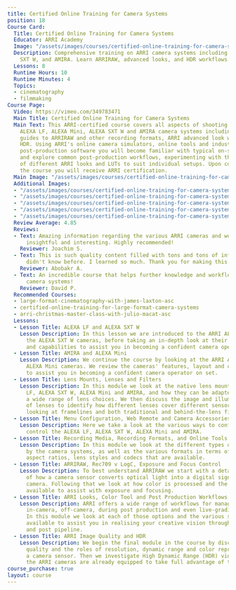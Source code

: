 ```yaml
---
title: Certified Online Training for Camera Systems
position: 18
Course Card:
  Title: Certified Online Training for Camera Systems
  Educator: ARRI Academy
  Image: "/assets/images/courses/certified-online-training-for-camera-systems/certified-online-training-for-camera-systems.jpg"
  Description: Comprehensive training on ARRI camera systems including ALEXA LF, Mini,
    SXT W, and AMIRA. Learn ARRIRAW, advanced looks, and HDR workflows.
  Lessons: 8
  Runtime Hours: 10
  Runtime Minutes: 4
  Topics:
  - cinematography
  - filmmaking
Course Page:
  Video: https://vimeo.com/349783471
  Main Title: Certified Online Training for Camera Systems
  Main Text: This ARRI-certified course covers all aspects of shooting with the ARRI
    ALEXA LF, ALEXA Mini, ALEXA SXT W and AMIRA camera systems including detailed
    guides to ARRIRAW and other recording formats, ARRI advanced look workflows and
    HDR. Using ARRI's online camera simulators, online tools and industry standard
    post-production software you will become familiar with typical on-set situations
    and explore common post-production workflows, experimenting with the application
    of different ARRI looks and LUTs to suit individual setups. Upon completion of
    the course you will receive ARRI certification.
  Main Image: "/assets/images/courses/certified-online-training-for-camera-systems/certified-online-training-for-camera-systems-1.jpg"
  Additional Images:
  - "/assets/images/courses/certified-online-training-for-camera-systems/certified-online-training-for-camera-systems-2.jpg"
  - "/assets/images/courses/certified-online-training-for-camera-systems/certified-online-training-for-camera-systems-3.jpg"
  - "/assets/images/courses/certified-online-training-for-camera-systems/certified-online-training-for-camera-systems-4.jpg"
  - "/assets/images/courses/certified-online-training-for-camera-systems/certified-online-training-for-camera-systems-5.jpg"
  - "/assets/images/courses/certified-online-training-for-camera-systems/certified-online-training-for-camera-systems-6.jpg"
  Review Average: 4.85
  Reviews:
  - Text: Amazing information regarding the various ARRI cameras and workflows. Very
      insightful and interesting. Highly recommended!
    Reviewer: Joachim S.
  - Text: This is such quality content filled with tons and tons of information I
      didn't know before. I learned so much. Thank you for making this.
    Reviewer: Abobakr A.
  - Text: An incredible course that helps further knowledge and workflows with ARRI
      camera systems!
    Reviewer: David P.
  Recommended Courses:
  - large-format-cinematography-with-james-laxton-asc
  - certified-online-training-for-large-format-camera-systems
  - arri-christmas-master-class-with-julio-macat-asc
  Lessons:
  - Lesson Title: ALEXA LF and ALEXA SXT W
    Lesson Description: In this lesson we are introduced to the ARRI ALEXA LF and
      the ALEXA SXT W cameras, before taking an in-depth look at their features, layout
      and capabilities to assist you in becoming a confident camera operator on set.
  - Lesson Title: AMIRA and ALEXA Mini
    Lesson Description: We continue the course by looking at the ARRI AMIRA and the
      ALEXA Mini cameras. We review the cameras' features, layout and capabilities
      to assist you in becoming a confident camera operator on set.
  - Lesson Title: Lens Mounts, Lenses and Filters
    Lesson Description: In this module we look at the native lens mounts of the ALEXA
      LF, ALEXA SXT W, ALEXA Mini and AMIRA, and how they can be adapted to support
      a wide range of lens choices. We then discuss the image and illumination circle
      of lenses to identify how different lenses cover different sensor sizes, before
      looking at framelines and both traditional and behind-the-lens filtration.
  - Lesson Title: Menu Configuration, Web Remote and Camera Accessories
    Lesson Description: Here we take a look at the various ways to configure and remotely
      control the ALEXA LF, ALEXA SXT W, ALEXA Mini and AMIRA.
  - Lesson Title: Recording Media, Recording Formats, and Online Tools
    Lesson Description: In this module we look at the different types of media supported
      by the camera systems, as well as the various formats in terms of sensor modes,
      aspect ratios, lens styles and codecs that are available.
  - Lesson Title: ARRIRAW, Rec709 v LogC, Exposure and Focus Control
    Lesson Description: To best understand ARRIRAW we start with a detailed explanation
      of how a camera sensor converts optical light into a digital signal inside the
      camera. Following that we look at how color is processed and the various tools
      available to assist with exposure and focusing.
  - Lesson Title: ARRI Looks, Color Tool and Post Production Workflows
    Lesson Description: ARRI offers a wide range of workflows for managing color including
      in-camera, off-camera, during post production and even live-grading on set.
      In this module we look at each of those options and the various software tools
      available to assist you in realising your creative vision through the production
      and post pipeline.
  - Lesson Title: ARRI Image Quality and HDR
    Lesson Description: We begin the final module in the course by discussing image
      quality and the roles of resolution, dynamic range and color reproduction from
      a camera sensor. Then we investigate High Dynamic Range (HDR) video and how
      the ARRI cameras are already equipped to take full advantage of these new formats.
course_purchase: true
layout: course
---
```


